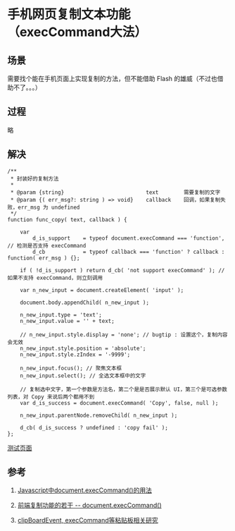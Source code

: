 # 手机网页复制文本功能（execCommand大法）

## 场景

需要找个能在手机页面上实现复制的方法，但不能借助 Flash 的雄威（不过也借助不了。。。）

## 过程

略

## 解决

```
/**
 * 封装好的复制方法
 *
 * @param {string}                          text        需要复制的文字
 * @param {( err_msg?: string ) => void}    callback    回调，如果复制失败，err_msg 为 undefined
 */
function func_copy( text, callback ) {

    var
        d_is_support    = typeof document.execCommand === 'function', // 检测是否支持 execCommand
        d_cb            = typeof callback === 'function' ? callback : function( err_msg ) {};
    
    if ( !d_is_support ) return d_cb( 'not support execCommand' ); // 如果不支持 execCommand，则立刻调用

    var n_new_input = document.createElement( 'input' );
    
    document.body.appendChild( n_new_input );

    n_new_input.type = 'text';
    n_new_input.value = '' + text;

    // n_new_input.style.display = 'none'; // bugtip : 设置这个，复制内容会无效
    n_new_input.style.position = 'absolute';
    n_new_input.style.zIndex = '-9999';

    n_new_input.focus(); // 聚焦文本框
    n_new_input.select(); // 全选文本框中的文字

    // 复制选中文字，第一个参数是方法名，第二个是是否展示默认 UI，第三个是可选参数列表，对 Copy 来说后两个都用不到
    var d_is_success = document.execCommand( 'Copy', false, null );

    n_new_input.parentNode.removeChild( n_new_input );

    d_cb( d_is_success ? undefined : 'copy fail' );
};
```

[测试页面](0007_copy-text-for-phone.html)

## 参考

1. [Javascript中document.execCommand()的用法](http://blog.csdn.net/woshinia/article/details/18664903)

1. [前端复制功能的若干 -- document.execCommand()](http://www.cnblogs.com/xhyu/p/5370111.html)

1. [clipBoardEvent, execCommand等粘贴板相关研究](http://blog.csdn.net/twoByte/article/details/52250205)
